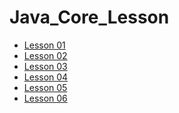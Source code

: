 # Java_Core_Lesson
<ul>
    <li><a href="https://github.com/olegnakhod/Java_Core_Lesson/tree/lesson/Lesson%2001">Lesson 01</a></li>
    <li><a href="https://github.com/olegnakhod/Java_Core_Lesson/tree/lesson/Lesson%2003">Lesson 02</a></li>
    <li><a href="https://github.com/olegnakhod/Java_Core_Lesson/tree/lesson/Lesson%2004">Lesson 03</a></li>
    <li><a href="https://github.com/olegnakhod/Java_Core_Lesson/tree/lesson/Lesson%2005">Lesson 04</a></li>
    <li><a href="https://github.com/olegnakhod/Java_Core_Lesson/tree/lesson/Lesson%2006">Lesson 05</a></li>
    <li><a href="https://github.com/olegnakhod/Java_Core_Lesson/tree/lesson/Lesson%2007">Lesson 06</a></li>
</ul>
